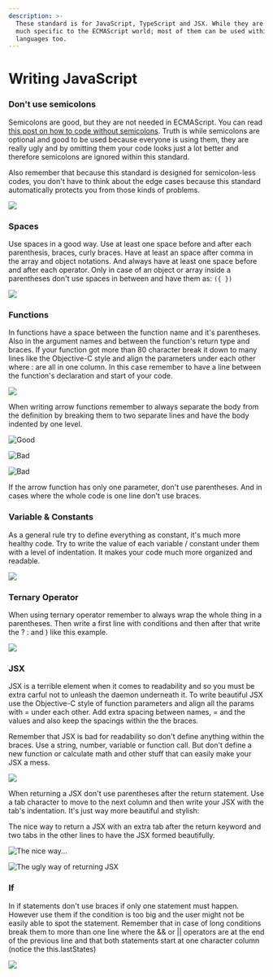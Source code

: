 ```yaml
---
description: >-
  These standard is for JavaScript, TypeScript and JSX. While they are pretty
  much specific to the ECMAScript world; most of them can be used within other
  languages too.
---
```


# Writing JavaScript

### Don't use semicolons

Semicolons are good, but they are not needed in ECMAScript. You can read [this post on how to code without semicolons](https://mislav.net/2010/05/semicolons/). Truth is while semicolons are optional and good to be used because everyone is using them, they are really ugly and by omitting them your code looks just a lot better and therefore semicolons are ignored within this standard.

Also remember that because this standard is designed for semicolon-less codes, you don't have to think about the edge cases because this standard automatically protects you from those kinds of problems.

![](.gitbook/assets/screen_shot_1396-12-11_at_3.57.38_am.png)

### Spaces

Use spaces in a good way. Use at least one space before and after each parenthesis, braces, curly braces. Have at least an space after comma in the array and object notations. And always have at least one space before and after each operator. Only in case of an object or array inside a parentheses don't use spaces in between and have them as: `({ })`

![](.gitbook/assets/screen_shot_1396-12-11_at_2.48.42_am.png)

### Functions

In functions have a space between the function name and it's parentheses. Also in the argument names and between the function's return type and braces. If your function got more than 80 character break it down to many lines like the Objective-C style and align the parameters under each other where : are all in one column. In this case remember to have a line between the function's declaration and start of your code.

![](.gitbook/assets/screen_shot_1396-12-11_at_2.57.43_am.png)

When writing arrow functions remember to always separate the body from the definition by breaking them to two separate lines and have the body indented by one level.

![Good](.gitbook/assets/screen_shot_1396-12-11_at_3.02.58_am.png)

![Bad](.gitbook/assets/screen_shot_1396-12-11_at_3.04.44_am.png)

![Bad](.gitbook/assets/screen_shot_1396-12-11_at_3.04.50_am.png)

If the arrow function has only one parameter, don't use parentheses. And in cases where the whole code is one line don't use braces.

### Variable & Constants

As a general rule try to define everything as constant, it's much more healthy code. Try to write the value of each variable / constant under them with a level of indentation. It makes your code much more organized and readable.

![](.gitbook/assets/screen_shot_1396-12-11_at_3.11.12_am.png)

### Ternary Operator

When using ternary operator remember to always wrap the whole thing in a parentheses. Then write a first line with conditions and then after that write the ? : and \) like this example.

![](.gitbook/assets/screen_shot_1396-12-11_at_3.10.37_am.png)

### JSX

JSX is a terrible element when it comes to readability and so you must be extra carful not to unleash the daemon underneath it. To write beautiful JSX use the Objective-C style of function parameters and align all the params with = under each other. Add extra spacing between names, = and the values and also keep the spacings within the the braces.

Remember that JSX is bad for readability so don't define anything within the braces. Use a string, number, variable or function call. But don't define a new function or calculate math and other stuff that can easily make your JSX a mess.

![](.gitbook/assets/screen_shot_1396-12-11_at_3.21.11_am.png)

When returning a JSX don't use parentheses after the return statement. Use a tab character to move to the next column and then write your JSX with the tab's indentation. It's just way more beautiful and stylish:

The nice way to return a JSX with an extra tab after the return keyword and two tabs in the other lines to have the JSX formed beautifully.

![The nice way...](.gitbook/assets/screen_shot_1396-12-11_at_3.26.35_am.png)

![The ugly way of returning JSX](.gitbook/assets/screen_shot_1396-12-11_at_3.27.10_am.png)

### If

In if statements don't use braces if only one statement must happen. However use them if the condition is too big and the user might not be easily able to spot the statement. Remember that in case of long conditions break them to more than one line where the && or \|\| operators are at the end of the previous line and that both statements start at one character column \(notice the this.lastStates\)

![](.gitbook/assets/screen_shot_1396-12-11_at_3.31.10_am.png)



